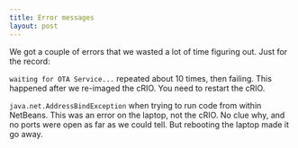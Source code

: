 ```yaml
---
title: Error messages
layout: post
---
```


We got a couple of errors that we wasted a lot of time figuring out.  Just for the record:

`waiting for OTA Service...` repeated about 10 times, then failing.  This happened after we re-imaged the cRIO.  You need to restart the cRIO.

`java.net.AddressBindException` when trying to run code from within NetBeans.  This was an error on the laptop, not the cRIO.  No clue why, and no ports were open as
far as we could tell.  But rebooting the laptop made it go away.

